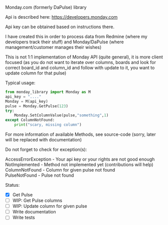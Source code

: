 Monday.com (formerly DaPulse) library

Api is described here: https://developers.monday.com

Api key can be obtained based on instructions there.

I have created this in order to process data from Redmine (where my developers track their stuff) and Monday/DaPulse (where management/customer manages their wishes)

This is not 1:1 implementation of Monday API (quite general), it is more client focused (as you do not want to iterate over columns, boards and look for correct board_id and column_id and follow with update to it, you want to update column for that pulse)

Typical usage:

```python
from monday_library import Monday as M
api_key = "...."
Monday = M(api_key)
pulse = Monday.GetPulse(123)
try:
	Monday.SetColumnValue(pulse,"something",1)
except ColumnNotFound:
	print("scary, missing column")
```

For more information of available Methods, see source-code (sorry, later will be replaced with documentation)

Do not forget to check for exception(s):

AccessErrorException - Your api key or your rights are not good enough  
NotImplemented - Method not implemented yet (contributions will help)  
ColumnNotFound - Column for given pulse not found  
PulseNotFound - Pulse not found  

Status:
- [X] Get Pulse  
- [ ] WIP: Get Pulse columns  
- [ ] WIP: Update column for given pulse  
- [ ] Write documentation
- [ ] Write tests
